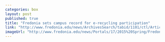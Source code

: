 ```yaml
---
categories: box
layout: post
published: true
title: "Fredonia sets campus record for e-recycling participation"
link: "http://www.fredonia.edu/news/ArchivesSearch/tabid/1101/ctl/ArticleView/mid/1878/articleId/5379/Fredonia_sets_campus_record_for_e-recycling_participation.aspx"
imageUrl: "http://www.fredonia.edu/news/Portals/17/2015%20Spring/Fredonia_E-Recycling%20Day%202015.jpg"
---
```



